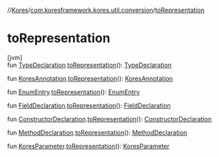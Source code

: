 //[Kores](../../index.md)/[com.koresframework.kores.util.conversion](index.md)/[toRepresentation](to-representation.md)

# toRepresentation

[jvm]\
fun [TypeDeclaration](../com.koresframework.kores.base/-type-declaration/index.md).[toRepresentation](to-representation.md)(): [TypeDeclaration](../com.koresframework.kores.base/-type-declaration/index.md)

fun [KoresAnnotation](../com.koresframework.kores.base/index.md#1394308051%2FClasslikes%2F-1216412040).[toRepresentation](to-representation.md)(): [KoresAnnotation](../com.koresframework.kores.base/index.md#1394308051%2FClasslikes%2F-1216412040)

fun [EnumEntry](../com.koresframework.kores.base/-enum-entry/index.md).[toRepresentation](to-representation.md)(): [EnumEntry](../com.koresframework.kores.base/-enum-entry/index.md)

fun [FieldDeclaration](../com.koresframework.kores.base/-field-declaration/index.md).[toRepresentation](to-representation.md)(): [FieldDeclaration](../com.koresframework.kores.base/-field-declaration/index.md)

fun [ConstructorDeclaration](../com.koresframework.kores.base/-constructor-declaration/index.md).[toRepresentation](to-representation.md)(): [ConstructorDeclaration](../com.koresframework.kores.base/-constructor-declaration/index.md)

fun [MethodDeclaration](../com.koresframework.kores.base/-method-declaration/index.md).[toRepresentation](to-representation.md)(): [MethodDeclaration](../com.koresframework.kores.base/-method-declaration/index.md)

fun [KoresParameter](../com.koresframework.kores.base/-kores-parameter/index.md).[toRepresentation](to-representation.md)(): [KoresParameter](../com.koresframework.kores.base/-kores-parameter/index.md)
